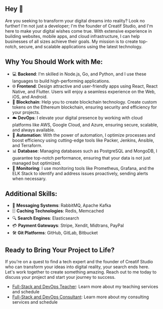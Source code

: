 ## Hey 👋
Are you seeking to transform your digital dreams into reality? Look no further! I'm not just a developer; I'm the founder of Creatif Studio, and I'm here to make your digital wishes come true. With extensive experience in building websites, mobile apps, and cloud infrastructure, I can help businesses of all sizes achieve their goals. My mission is to create top-notch, secure, and scalable applications using the latest technology.

## Why You Should Work with Me:
- 💻 **Backend**: I'm skilled in Node.js, Go, and Python, and I use these languages to build high-performing applications.
- 🌐 **Frontend**: Design attractive and user-friendly apps using React, React Native, and Flutter. Users will enjoy a seamless experience on the Web, iOS, and Android.
- 🧙 **Blockchain**: Help you to create blockchain technology. Create custom tokens on the Ethereum blockchain, ensuring security and efficiency for your projects.
- ☁️ **DevOps**: I elevate your digital presence by working with cloud platforms like AWS, Google Cloud, and Azure, ensuring secure, scalable, and always available.
- 🤖 **Automation**: With the power of automation, I optimize processes and boost efficiency using cutting-edge tools like Packer, Jenkins, Ansible, and Terraform.
- 📊 **Database**: Managing databases such as PostgreSQL and MongoDB, I guarantee top-notch performance, ensuring that your data is not just managed but optimized.
- 🚀 **Monitoring**: I use monitoring tools like Prometheus, Grafana, and the ELK Stack to identify and address issues proactively, sending alerts when necessary.

## Additional Skills:

- 💌 **Messaging Systems**: RabbitMQ, Apache Kafka
- 🗄️ **Caching Technologies**: Redis, Memcached
- 🔍 **Search Engines**: Elasticsearch
- 💳 **Payment Gateways**: Stripe, Xendit, Midtrans, PayPal
- 🛠️ **Git Platforms**: GitHub, GitLab, Bitbucket

## Ready to Bring Your Project to Life?

If you're on a quest to find a tech expert and the founder of Creatif Studio who can transform your ideas into digital reality, your search ends here. Let's work together to create something amazing. Reach out to me today to discuss your project and start your journey to success.

- [Full-Stack and DevOps Teacher](TEACH.md): Learn more about my teaching services and schedule
- [Full-Stack and DevOps Consultant](CONSULTANT.md): Learn more about my consulting services and schedule
